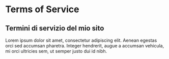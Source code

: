 # Terms of Service

Termini di servizio del mio sito
-
Lorem ipsum dolor sit amet, consectetur adipiscing elit. Aenean egestas orci sed accumsan pharetra. Integer hendrerit, augue a accumsan vehicula, mi orci ultricies sem, ut semper justo dui id nibh. 
